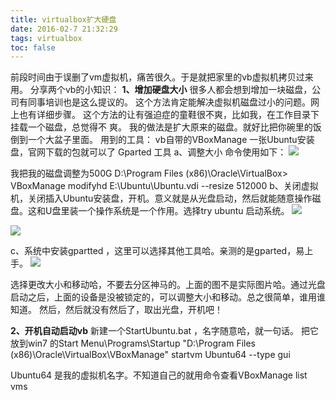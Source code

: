 ```yaml
---
title: virtualbox扩大硬盘
date: 2016-02-7 21:32:29
tags: virtualbox
toc: false
---
```

前段时间由于误删了vm虚拟机，痛苦很久。于是就把家里的vb虚拟机拷贝过来用。
分享两个vb的小知识：
**1、增加硬盘大小**
   很多人都会想到增加一块磁盘，公司有同事培训也是这么提议的。
   这个方法肯定能解决虚拟机磁盘过小的问题。网上也有详细步骤。
   这个方法的让有强迫症的童鞋很不爽，比如我，在工作目录下挂载一个磁盘，总觉得不  爽。
我的做法是扩大原来的磁盘。就好比把你碗里的饭倒到一个大盆子里面。
用到的工具：
vb自带的VBoxManage 
一张Ubuntu安装盘，官网下载的包就可以了
Gparted 工具 
a、调整大小
命令使用如下：
![](http://img.blog.csdn.net/20140813101855235?watermark/2/text/aHR0cDovL2Jsb2cuY3Nkbi5uZXQvanlwZWl0YW8=/font/5a6L5L2T/fontsize/400/fill/I0JBQkFCMA==/dissolve/70/gravity/SouthEast)
 
我把我的磁盘调整为500G
D:\Program Files (x86)\Oracle\VirtualBox>
VBoxManage modifyhd E:\Ubuntu\Ubuntu.vdi --resize 512000
b、关闭虚拟机，关闭插入Ubuntu安装盘，开机。意义就是从光盘启动，然后就能随意操作磁盘。这和U盘里装一个操作系统是一个作用。选择try ubuntu 启动系统。
 ![](http://img.blog.csdn.net/20140813101921739?watermark/2/text/aHR0cDovL2Jsb2cuY3Nkbi5uZXQvanlwZWl0YW8=/font/5a6L5L2T/fontsize/400/fill/I0JBQkFCMA==/dissolve/70/gravity/SouthEast)

![](http://img.blog.csdn.net/20140813101826593?watermark/2/text/aHR0cDovL2Jsb2cuY3Nkbi5uZXQvanlwZWl0YW8=/font/5a6L5L2T/fontsize/400/fill/I0JBQkFCMA==/dissolve/70/gravity/SouthEast)
 
c、系统中安装gpartted ，这里可以选择其他工具哈。亲测的是gparted，易上手。
![](http://img.blog.csdn.net/20140813102042485?watermark/2/text/aHR0cDovL2Jsb2cuY3Nkbi5uZXQvanlwZWl0YW8=/font/5a6L5L2T/fontsize/400/fill/I0JBQkFCMA==/dissolve/70/gravity/SouthEast)
 
选择更改大小和移动哈，不要去分区神马的。上面的图不是实际图片哈。通过光盘启动之后，上面的设备是没被锁定的，可以调整大小和移动。总之很简单，谁用谁知道。
然后，然后就没有然后了，取出光盘，开机吧！
 
 
**2、开机自动启动vb**
   新建一个StartUbuntu.bat ，名字随意哈，就一句话。
   把它放到win7 的Start Menu\Programs\Startup
   "D:\Program Files (x86)\Oracle\VirtualBox\VBoxManage" startvm Ubuntu64 --type gui
 
   Ubuntu64 是我的虚拟机名字。不知道自己的就用命令查看VBoxManage list vms

